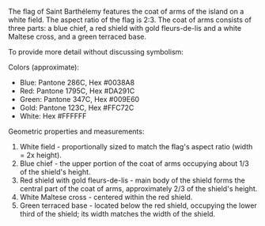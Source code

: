 The flag of Saint Barthélemy features the coat of arms of the island on a white field. The aspect ratio of the flag is 2:3. The coat of arms consists of three parts: a blue chief, a red shield with gold fleurs-de-lis and a white Maltese cross, and a green terraced base.

To provide more detail without discussing symbolism:

Colors (approximate):
- Blue: Pantone 286C, Hex #0038A8
- Red: Pantone 1795C, Hex #DA291C
- Green: Pantone 347C, Hex #009E60
- Gold: Pantone 123C, Hex #FFC72C
- White: Hex #FFFFFF

Geometric properties and measurements:
1. White field - proportionally sized to match the flag's aspect ratio (width = 2x height).
2. Blue chief - the upper portion of the coat of arms occupying about 1/3 of the shield's height.
3. Red shield with gold fleurs-de-lis - main body of the shield forms the central part of the coat of arms, approximately 2/3 of the shield's height.
4. White Maltese cross - centered within the red shield.
5. Green terraced base - located below the red shield, occupying the lower third of the shield; its width matches the width of the shield.